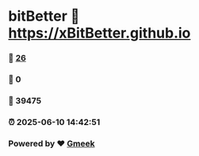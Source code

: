 # bitBetter :link: https://xBitBetter.github.io 
### :page_facing_up: [26](https://xBitBetter.github.io/tag.html) 
### :speech_balloon: 0 
### :hibiscus: 39475 
### :alarm_clock: 2025-06-10 14:42:51 
### Powered by :heart: [Gmeek](https://github.com/Meekdai/Gmeek)
